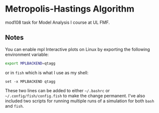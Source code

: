 # **Metropolis-Hastings Algorithm**
mod108 task for Model Analysis I course at UL FMF.

## Notes
You can enable mpl Interactive plots on Linux by exporting the following environment variable:
```bash
export MPLBACKEND=qtagg
```
or in `fish` which is what I use as my shell:
```fish
set -x MPLBACKEND qtagg
```
These two lines can be added to either `~/.bashrc` or `~/.config/fish/config.fish` to make the change permanent. I've also included two scripts for running multiple runs of a simulation for both `bash` and `fish`.